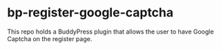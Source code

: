 # bp-register-google-captcha
This repo holds a BuddyPress plugin that allows the user to have Google Captcha on the register page.
